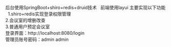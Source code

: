 后台使用SpringBoot+shiro+redis+druid技术   
前端使用layui
主要实现以下功能   
1.shiro+redis实现登录权限管理   
2.会议室的增删改查   
3.普通用户预定会议室   
登录界面：http://localhost:8080/login   
管理员账号密码：admin admin
